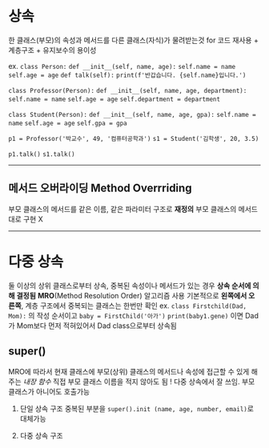 # 상속 
한 클래스(부모)의 속성과 메서드를 다른 클래스(자식)가 물려받는것
for 코드 재사용 + 계층구조 + 유지보수의 용이성

ex.
`class Person:`
    `def __init__(self, name, age):`
        `self.name = name`
        `self.age = age`
    `def talk(self):`
        `print(f'반갑습니다. {self.name}입니다.')`
    
`class Professor(Person):`
    `def __init__(self, name, age, department):`
        `self.name = name`
        `self.age = age`
        `self.department = department`

`class Student(Person):`
    `def __init__(self, name, age, gpa):`
        `self.name = name`
        `self.age = age`
        `self.gpa = gpa`

`p1 = Professor('박교수', 49, '컴퓨터공학과')`
`s1 = Student('김학생', 20, 3.5)`

`p1.talk()`
`s1.talk()`

---

## 메서드 오버라이딩 Method Overrriding
부모 클래스의 메서드를 같은 이름, 같은 파라미터 구조로 **재정의**
부모 클래스의 메서드대로 구현 X

---

# 다중 상속
둘 이상의 상위 클래스로부터 상속, 중복된 속성이나 메서드가 있는 경우 **상속 순서에 의해 결정됨**
**MRO**(Method Resolution Order) 알고리즘 사용
기본적으로 **왼쪽에서 오른쪽**, 계층 구조에서 중복되는 클래스는 한번만 확인
ex. 
`class Firstchild(Dad, Mom):` 의 작성 순서이고
`baby = FirstChild('아가')`
`print(baby1.gene)` 이면 Dad가 Mom보다 먼저 적혀있어서 Dad class으로부터 상속됨


## super()
MRO에 따라서 현재 클래스에 부모(상위) 클래스의 메서드나 속성에 접근할 수 있게 해주는 *내장 함수*
직접 부모 클래스 이름을 적지 않아도 됨 !
다중 상속에서 잘 쓰임. 부모 클래스가 아니어도 호출가능

1) 단일 상속 구조
중복된 부분을 `super().init (name, age, number, email)`로 대체가능

2) 다중 상속 구조